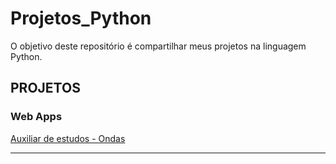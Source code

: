 # Projetos_Python
O objetivo deste repositório é compartilhar meus projetos na linguagem Python.

## PROJETOS
### Web Apps
[Auxiliar de estudos - Ondas](https://web-app-ondas.herokuapp.com/)

---
